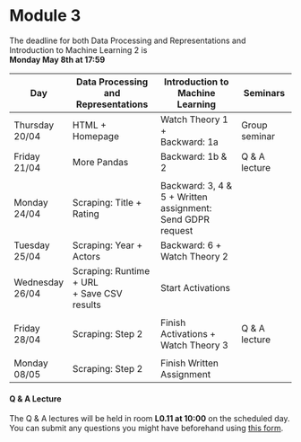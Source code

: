 
# Module 3

The deadline for both Data Processing and Representations and Introduction to Machine Learning 2 is<br>**Monday May 8th at 17:59**

| Day                | Data Processing<br>and Representations | Introduction to<br>Machine Learning | Seminars          |
| ------------------ | ---------------------------- | ----------------------------------- | --------------------------- |
| Thursday<br>20/04  | HTML + Homepage              | Watch Theory 1 +<br>Backward: 1a    | Group seminar               |
| Friday<br>21/04    | More Pandas                  | Backward: 1b & 2                    | Q & A lecture               |
|                    |                              |                                     |                             |
| Monday<br>24/04    | Scraping: Title + Rating     | Backward: 3, 4 & 5 + Written<br>assignment: Send GDPR request |   |
| Tuesday<br>25/04   | Scraping: Year + Actors      | Backward: 6 +<br>Watch Theory 2     |                             |
| Wednesday<br>26/04 | Scraping: Runtime + URL<br>+ Save CSV results | Start Activations  |                             |
|                    |                                               |                    |                             |
| Friday<br>28/04    | Scraping: Step 2             | Finish Activations +<br>Watch Theory 3 | Q & A lecture            |
|                    |                              |                                        |                          |
| Monday<br>08/05    | Scraping: Step 2             | Finish Written Assignment           |                             |



#### Q & A Lecture

The Q & A lectures will be held in room **L0.11 at 10:00** on the scheduled day. You can submit any questions you might have beforehand using [this form](https://forms.office.com/Pages/ResponsePage.aspx?id=zcrxoIxhA0S5RXb7PWh05ZTDc7biyulCvpu4U-tarWtUMlZYQUlYMFVMREdWRVVPWTNITlIxQlFUTC4u).

